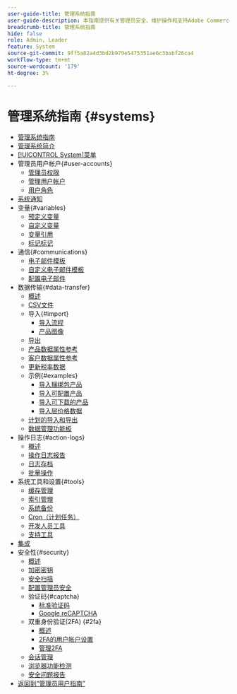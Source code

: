 ```yaml
---
user-guide-title: 管理系统指南
user-guide-description: 本指南提供有关管理员安全、维护操作和支持Adobe Commerce存储内组织功能的系统范围资源的详细信息。
breadcrumb-title: 管理系统指南
hide: false
role: Admin, Leader
feature: System
source-git-commit: 9ff5a82a4d3bd2b979e5475351ae6c3babf26ca4
workflow-type: tm+mt
source-wordcount: '179'
ht-degree: 3%

---
```



# 管理系统指南 {#systems}

- [管理系统指南](guide-overview.md)
- [管理系统简介](introduction.md)
- [[!UICONTROL System]菜单](system-menu.md)
- 管理员用户帐户{#user-accounts}
   - [管理员权限](permissions.md)
   - [管理用户帐户](permissions-users-all.md)
   - [用户角色](permissions-user-roles.md)
- [系统通知](notifications.md)
- 变量{#variables}
   - [预定义变量](variables-predefined.md)
   - [自定义变量](variables-custom.md)
   - [变量引用](variables-reference.md)
   - [标记标记](markup-tags.md)
- 通信{#communications}
   - [电子邮件模板](email-templates.md)
   - [自定义电子邮件模板](email-template-custom.md)
   - [配置电子邮件](email-communications.md)
- 数据传输{#data-transfer}
   - [概述](data-transfer.md)
   - [CSV文件](data-csv.md)
   - 导入{#import}
      - [导入流程](data-import.md)
      - [产品图像](data-import-product-images.md)
   - [导出](data-export.md)
   - [产品数据属性参考](data-attributes-product.md)
   - [客户数据属性参考](data-attributes-customer.md)
   - [更新税率数据](data-transfer-tax-rates.md)
   - 示例{#examples}
      - [导入捆绑包产品](data-transfer-bundle-products.md)
      - [导入可配置产品](data-transfer-configurable-products.md)
      - [导入可下载的产品](data-transfer-downloadable-products.md)
      - [导入层价格数据](data-import-price-tier.md)
   - [计划的导入和导出](data-scheduled-import-export.md)
   - [数据管理功能板](data-dashboard.md)
- 操作日志{#action-logs}
   - [概述](action-log.md)
   - [操作日志报告](action-log-report.md)
   - [日志存档](action-log-archive.md)
   - [批量操作](action-log-bulk-actions.md)
- 系统工具和设置{#tools}
   - [缓存管理](cache-management.md)
   - [索引管理](index-management.md)
   - [系统备份](backups.md)
   - [Cron（计划任务）](cron.md)
   - [开发人员工具](developer-tools.md)
   - [支持工具](support.md)
- [集成](integrations.md)
- 安全性{#security}
   - [概述](security.md)
   - [加密密钥](encryption-key.md)
   - [安全扫描](security-scan.md)
   - [配置管理员安全](security-admin.md)
   - 验证码{#captcha}
      - [标准验证码](security-captcha.md)
      - [Google reCAPTCHA](security-google-recaptcha.md)
   - 双重身份验证(2FA) {#2fa}
      - [概述](security-two-factor-authentication.md)
      - [2FA的用户帐户设置](security-two-factor-authentication-use.md)
      - [管理2FA](security-two-factor-authentication-manage.md)
   - [会话管理](security-session-management.md)
   - [浏览器功能检测](security-browser-capabilities-detection.md)
   - [安全问题报告](security-issue-reporting.md)
- [返回到“管理员用户指南”](https://experienceleague.adobe.com/en/docs/commerce-admin/user-guides/home)


